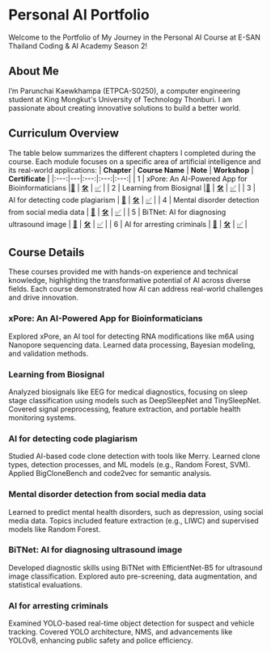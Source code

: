 # Personal AI Portfolio

Welcome to the Portfolio of My Journey in the Personal AI Course at E-SAN Thailand Coding & AI Academy Season 2!

## About Me

I’m Parunchai Kaewkhampa (ETPCA-S0250), a computer engineering student at King Mongkut's University of Technology Thonburi. I am passionate about creating innovative solutions to build a better world.

## Curriculum Overview

The table below summarizes the different chapters I completed during the course. Each module focuses on a specific area of artificial intelligence and its real-world applications:
| **Chapter** | **Course Name** | **Note** | **Workshop** | **Certificate** |
|:---:|---|:---:|:---:|:---:|
| 1 | xPore: An AI-Powered App for Bioinformaticians |[📝](/Course_Collection/01_xPore/Note.md) | [🛠️](/Course_Collection/01_xPore/Workshop/GMM.ipynb) | [✅](https://powerclass.org/tutor-certificate-3/?cert_hash=c9fe6b2c632c15c6) |
| 2 | Learning from Biosignal |[📝](/Course_Collection/02_Biosignal/Note.md) | [🛠️](/Course_Collection/02_Biosignal/Workshop/model.py) | [✅](https://powerclass.org/tutor-certificate-3/?cert_hash=c2cea8765af73296) |
| 3 | AI for detecting code plagiarism | [📝](/Course_Collection/03_CodeClone/Note.md) | [🛠️](/Course_Collection/03_CodeClone/Workshop/PMU_B_CodingAI_CodeCloneDetection_Workshop.ipynb) | [✅](https://powerclass.org/tutor-certificate-3/?cert_hash=2eea07a00ca7f4c3) |
| 4 | Mental disorder detection from social media data | [📝](/Course_Collection/04_SocialMedia/Note.md) | [🛠️](/Course_Collection/04_SocialMedia/Workshop/E_san_coding.ipynb) | [✅](https://powerclass.org/tutor-certificate-3/?cert_hash=af846c36fe02fbee) |
| 5 | BiTNet: AI for diagnosing ultrasound image | [📝](/Course_Collection/05_BiTNet/Note.md) | [🛠️](/Course_Collection/05_BiTNet/Workshop/PMUB_Personal_AI_Image_classification_EfficientNetB5.ipynb) | [✅](https://powerclass.org/tutor-certificate-3/?cert_hash=c11ad104d2be91b0) |
| 6 | AI for arresting criminals | [📝](/Course_Collection/06_Criminals/Note.md) | [🛠️](/Course_Collection/06_Criminals/Workshop/Train_Yolov8_Object_Detection_on_Custom_Dataset.ipynb) | [✅](https://powerclass.org/tutor-certificate-3/?cert_hash=7fbb73332203ac98) |

## Course Details

These courses provided me with hands-on experience and technical knowledge, highlighting the transformative potential of AI across diverse fields. Each course demonstrated how AI can address real-world challenges and drive innovation.

### xPore: An AI-Powered App for Bioinformaticians

Explored xPore, an AI tool for detecting RNA modifications like m6A using Nanopore sequencing data. Learned data processing, Bayesian modeling, and validation methods.

### Learning from Biosignal

Analyzed biosignals like EEG for medical diagnostics, focusing on sleep stage classification using models such as DeepSleepNet and TinySleepNet. Covered signal preprocessing, feature extraction, and portable health monitoring systems.

### AI for detecting code plagiarism

Studied AI-based code clone detection with tools like Merry. Learned clone types, detection processes, and ML models (e.g., Random Forest, SVM). Applied BigCloneBench and code2vec for semantic analysis.

### Mental disorder detection from social media data

Learned to predict mental health disorders, such as depression, using social media data. Topics included feature extraction (e.g., LIWC) and supervised models like Random Forest.

### BiTNet: AI for diagnosing ultrasound image

Developed diagnostic skills using BiTNet with EfficientNet-B5 for ultrasound image classification. Explored auto pre-screening, data augmentation, and statistical evaluations.

### AI for arresting criminals

Examined YOLO-based real-time object detection for suspect and vehicle tracking. Covered YOLO architecture, NMS, and advancements like YOLOv8, enhancing public safety and police efficiency.
